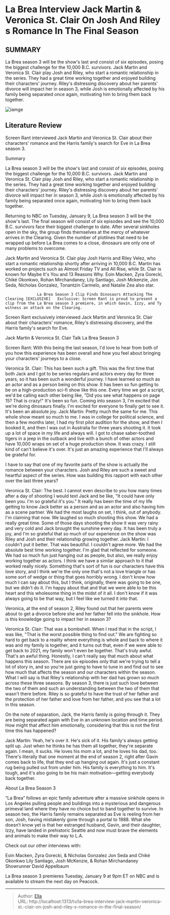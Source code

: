 # La Brea Interview Jack Martin &amp; Veronica St. Clair On Josh And Riley s Romance In The Final Season


## SUMMARY 



  La Brea season 3 will be the show&#39;s last and consist of six episodes, posing the biggest challenge for the 10,000 B.C. survivors.   Jack Martin and Veronica St. Clair play Josh and Riley, who start a romantic relationship in the series. They had a great time working together and enjoyed building their characters&#39; journey.   Riley&#39;s distressing discovery about her parents&#39; divorce will impact her in season 3, while Josh is emotionally affected by his family being separated once again, motivating him to bring them back together.  

![iamge]()

## Literature Review
Screen Rant interviewed Jack Martin and Veronica St. Clair about their characters&#39; romance and the Harris family&#39;s search for Eve in La Brea season 3.


Summary

  La Brea season 3 will be the show&#39;s last and consist of six episodes, posing the biggest challenge for the 10,000 B.C. survivors.   Jack Martin and Veronica St. Clair play Josh and Riley, who start a romantic relationship in the series. They had a great time working together and enjoyed building their characters&#39; journey.   Riley&#39;s distressing discovery about her parents&#39; divorce will impact her in season 3, while Josh is emotionally affected by his family being separated once again, motivating him to bring them back together.  





Returning to NBC on Tuesday, January 9, La Brea season 3 will be the show&#39;s last. The final season will consist of six episodes and see the 10,000 B.C. survivors face their biggest challenge to date. After several sinkholes open in the sky, the group finds themselves at the mercy of whatever arrives in the Clearing. Given the number of plotlines that need to be wrapped up before La Brea comes to a close, dinosaurs are only one of many problems to overcome.




Jack Martin and Veronica St. Clair play Josh Harris and Riley Velez, who start a romantic relationship shortly after arriving in 10,000 B.C. Martin has worked on projects such as Almost Friday TV and All Rise, while St. Clair is known for Maybe It&#39;s You and 13 Reasons Why. Eoin Macken, Zyra Gorecki, Chiké Okonkwo, Rohan Mirchandaney, Lily Santiago, Josh Mckenzie, Jon Seda, Nicholas Gonzalez, Tonantzin Carmelo, and Natalie Zea also star.

                  La Brea Season 3 Clip Finds Dinosaurs Attacking The Clearing [EXCLUSIVE]   Exclusive: Screen Rant is proud to present a clip from the La Brea season 3 premiere, in which Gavin, Izzy, and Ty witness an attack on the Clearing.    

Screen Rant exclusively interviewed Jack Martin and Veronica St. Clair about their characters&#39; romance, Riley&#39;s distressing discovery, and the Harris family&#39;s search for Eve.


 Jack Martin &amp; Veronica St. Clair Talk La Brea Season 3 
         




Screen Rant: With this being the last season, I&#39;d love to hear from both of you how this experience has been overall and how you feel about bringing your characters&#39; journeys to a close.


Veronica St. Clair: This has been such a gift. This was the first time that both Jack and I got to be series regulars and actors every day for three years, so it has been such a wonderful journey. I have learned so much as an actor and as a person being on this show. It has been so fun getting to be on a high-production sci-fi show like this one. Every time we got a script, we&#39;d be calling each other being like, &#34;Did you see what happens on page 15? That is crazy!&#34; It&#39;s been so fun. Coming into season 3, I&#39;m excited that we&#39;re doing dinosaurs finally. I&#39;m excited for everyone to finally get to see it. It&#39;s been an absolute joy.
Jack Martin: Pretty much the same for me. This whole show meant so much to me. I was in college for political science, and then a few months later, I had my first pilot audition for the show, and then I booked it, and then I was out in Australia for three years shooting it. It took up a lot of space in my life and always will. I got to chase saber-toothed tigers in a jeep in the outback and live with a bunch of other actors and have 10,000 wraps on set of a huge production show. It was crazy. I still kind of can&#39;t believe it&#39;s over. It&#39;s just an amazing experience that I&#39;ll always be grateful for.





I have to say that one of my favorite parts of the show is actually the romance between your characters. Josh and Riley are such a sweet and heartful aspect of the series. How was building this rapport with each other over the last three years?


Veronica St. Clair: The best. I cannot even describe to you how many times after a day of shooting I would text Jack and be like, &#34;It could have only been you. I&#39;m so grateful it&#39;s you.&#34; It really has been the time of my life getting to know Jack better as a person and as an actor and also having him as a scene partner. We had the most laughs on set, I think, out of anybody. I&#39;m claiming that now.
We laughed so much shooting this show. We had a really great time. Some of those days shooting the show it was very rainy and very cold and Jack brought the sunshine every day. It has been truly a joy, and I&#39;m so grateful that so much of our experience on the show was Riley and Josh and their relationship growing together.
Jack Martin: I couldn&#39;t put it better. That was beautiful. I couldn&#39;t agree more. We had the absolute best time working together. I&#39;m glad that reflected for someone. We had so much fun just hanging out as people, but also, we really enjoy working together as actors. I think we have a similar approach to it that worked really nicely. Something that&#39;s sort of fun is our characters have this love story, and I think we&#39;re the only one that&#39;s not a love triangle or has some sort of wedge or thing that goes horribly wrong.
I don&#39;t know how much I can say about this, but I think, originally, there was going to be one, but we didn&#39;t do it. I&#39;m happy about that and that we were able to be this heart and this wholesome thing in the midst of it all. I don&#39;t know if it was always going to be that way, but I feel like we turned it into that.





          

Veronica, at the end of season 2, Riley found out that her parents were about to get a divorce before she and her father fell into the sinkhole. How is this knowledge going to impact her in season 3?


Veronica St. Clair: That was a bombshell. When I read that in the script, I was like, &#34;That is the worst possible thing to find out.&#34; We are fighting so hard to get back to a reality where everything is whole and back to where it was and my family is together, and it turns out that, even if we were able to get back to 2021, my family won&#39;t even be together. That&#39;s truly awful. That&#39;s an awful thing. Honestly, I can&#39;t really say that much about what happens this season.
There are six episodes only that we&#39;re trying to tell a lot of story in, and so you&#39;re just going to have to tune in and find out to see how much that affects the season and our characters within the season. What I will say is that Riley&#39;s relationship with her dad has grown so much across these three seasons. By season 3, there is just such love between the two of them and such an understanding between the two of them that wasn&#39;t there before. Riley is so grateful to have the trust of her father and the protection of her father and love from her father, and you see that a lot in this season.





On the note of separation, Jack, the Harris family is going through it. They are being separated again with Eve in an unknown location and time period. How might that affect him emotionally, considering that this is not the first time this has happened?


Jack Martin: Yeah, he&#39;s over it. He&#39;s sick of it. His family&#39;s always getting split up. Just when he thinks he has them all together, they&#39;re separate again. I mean, it sucks. He loves his mom a lot, and he loves his dad, too. There&#39;s literally that one moment at the end of season 2, right after Gavin comes back to life, that they end up hanging out again. It&#39;s just a constant rug being pulled out from under him. His family is everything to him. It&#39;s tough, and it&#39;s also going to be his main motivation—getting everybody back together.




 About La Brea Season 3 
          




“La Brea” follows an epic family adventure after a massive sinkhole opens in Los Angeles pulling people and buildings into a mysterious and dangerous primeval land where they have no choice but to band together to survive. In season two, the Harris family remains separated as Eve is reeling from her son, Josh, having mistakenly gone through a portal to 1988. What she doesn’t know yet is that her estranged husband, Gavin, and their daughter, Izzy, have landed in prehistoric Seattle and now must brave the elements and animals to make their way to L.A.

Check out our other interviews with:

  Eoin Macken, Zyra Gorecki, &amp; Nicholas Gonzalez   Jon Seda and Chiké Okonkwo   Lily Santiago, Josh McKenzie, &amp; Rohan Mirchandaney   Showrunner David Appelbaum  



La Brea season 3 premieres Tuesday, January 9 at 9pm ET on NBC and is available to stream the next day on Peacock.









---

> Author: [Ella](https://instagram.hk.cn/)  
> URL: http://localhost:1313/tv/la-brea-interview-jack-martin-veronica-st.-clair-on-josh-and-riley-s-romance-in-the-final-season/  

